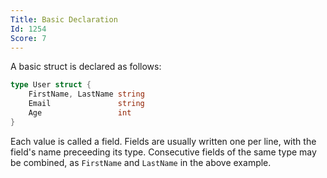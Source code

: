 ```yaml
---
Title: Basic Declaration
Id: 1254
Score: 7
---
```

A basic struct is declared as follows:

```go
type User struct {
    FirstName, LastName string
    Email               string
    Age                 int
}
```

Each value is called a field. Fields are usually written one per line, with the field's name preceeding its type. Consecutive fields of the same type may be combined, as `FirstName` and `LastName` in the above example.
